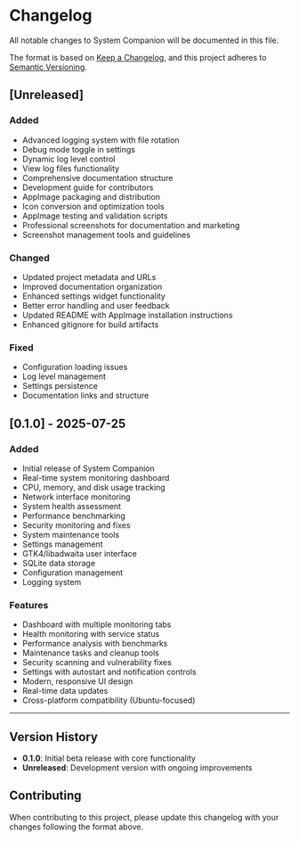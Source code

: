 # Changelog

All notable changes to System Companion will be documented in this file.

The format is based on [Keep a Changelog](https://keepachangelog.com/en/1.0.0/),
and this project adheres to [Semantic Versioning](https://semver.org/spec/v2.0.0.html).

## [Unreleased]

### Added
- Advanced logging system with file rotation
- Debug mode toggle in settings
- Dynamic log level control
- View log files functionality
- Comprehensive documentation structure
- Development guide for contributors
- AppImage packaging and distribution
- Icon conversion and optimization tools
- AppImage testing and validation scripts
- Professional screenshots for documentation and marketing
- Screenshot management tools and guidelines

### Changed
- Updated project metadata and URLs
- Improved documentation organization
- Enhanced settings widget functionality
- Better error handling and user feedback
- Updated README with AppImage installation instructions
- Enhanced gitignore for build artifacts

### Fixed
- Configuration loading issues
- Log level management
- Settings persistence
- Documentation links and structure

## [0.1.0] - 2025-07-25

### Added
- Initial release of System Companion
- Real-time system monitoring dashboard
- CPU, memory, and disk usage tracking
- Network interface monitoring
- System health assessment
- Performance benchmarking
- Security monitoring and fixes
- System maintenance tools
- Settings management
- GTK4/libadwaita user interface
- SQLite data storage
- Configuration management
- Logging system

### Features
- Dashboard with multiple monitoring tabs
- Health monitoring with service status
- Performance analysis with benchmarks
- Maintenance tasks and cleanup tools
- Security scanning and vulnerability fixes
- Settings with autostart and notification controls
- Modern, responsive UI design
- Real-time data updates
- Cross-platform compatibility (Ubuntu-focused)

---

## Version History

- **0.1.0**: Initial beta release with core functionality
- **Unreleased**: Development version with ongoing improvements

## Contributing

When contributing to this project, please update this changelog with your changes following the format above. 